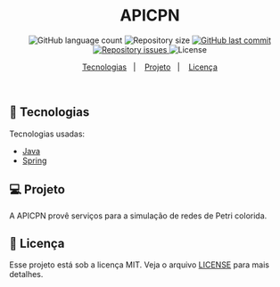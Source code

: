 <h1 align="center">
APICPN
</h1>

<p align="center">
  <img alt="GitHub language count" src="https://img.shields.io/github/languages/count/tassiotfc/apicpn">

  <img alt="Repository size" src="https://img.shields.io/github/repo-size/tassiotfc/apicpn">

  <a href="https://github.com/tassiotfc/sisbii/commits/master">
    <img alt="GitHub last commit" src="https://img.shields.io/github/last-commit/tassiotfc/apicpn">
  </a>

  <a href="https://github.com/tassiotfc/sisbii/issues">
    <img alt="Repository issues" src="https://img.shields.io/github/issues/tassiotfc/apicpn">
  </a>

  <img alt="License" src="https://img.shields.io/badge/license-MIT-brightgreen">
</p>

<p align="center">
  <a href="#rocket-tecnologias">Tecnologias</a>&nbsp;&nbsp;&nbsp;|&nbsp;&nbsp;&nbsp;
  <a href="#-projeto">Projeto</a>&nbsp;&nbsp;&nbsp;|&nbsp;&nbsp;&nbsp;
  <a href="#memo-licença">Licença</a>
</p>

<br>

## :rocket: Tecnologias

Tecnologias usadas:

- [Java](https://www.java.com/pt_BR/)
- [Spring](https://spring.io/)

## 💻 Projeto

A APICPN provê serviços para a simulação de redes de Petri colorida.

## :memo: Licença

Esse projeto está sob a licença MIT. Veja o arquivo [LICENSE](LICENSE.md) para mais detalhes.
